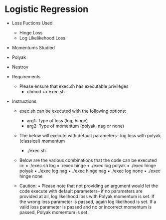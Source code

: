 # Logistic Regression

- Loss Fuctions Used
  - Hinge Loss
  - Log Likelikehood Loss

- Momentums Studied
 - Polyak
 - Nestrov

- Requirements
  - Please ensure that exec.sh has executable privileges
    - chmod +x exec.sh
    
- Instructions
   - exec.sh can be executed with the following options:
      - arg1: Type of loss (log, hinge)
      - arg2: Type of momentum (polyak, nag or none)
  - The below will execute with default parameters– log loss with polyak (classical) momentum
      - ./exec.sh

  - Below are the various combinations that the code can be executed in:
    ▪	./exec.sh log
    ▪	./exec hinge
    ▪	./exec log polyak
    ▪	./exec hinge polyak
    ▪	./exec log nag
    ▪	./exec hinge nag
    ▪	./exec log none
    ▪	./exec hinge none
  
  - Caution:
    ▪	Please note that not providing an argument would let the code execute with default parameters– if no parameters are provided at all,
    log likelihood loss with Polyak momentum is set. If the wrong loss parameter is passed, again log likelihood is set. If a valid loss parameter is passed and no or incorrect momentum is passed, Polyak momentum is set.
